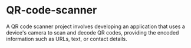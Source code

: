 # QR-code-scanner
A QR code scanner project involves developing an application that uses a device's camera to scan and decode QR codes, providing the encoded information such as URLs, text, or contact details.
